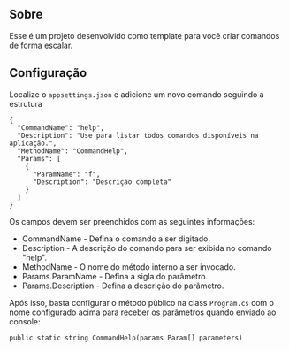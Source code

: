 ## Sobre
Esse é um projeto desenvolvido como template para você criar comandos de forma escalar.

## Configuração
Localize o `appsettings.json` e adicione um novo comando seguindo a estrutura
```
{
  "CommandName": "help",
  "Description": "Use para listar todos comandos disponíveis na aplicação.",
  "MethodName": "CommandHelp",
  "Params": [
    {
      "ParamName": "f",
      "Description": "Descrição completa"
    }
  ]
}
```

Os campos devem ser preenchidos com as seguintes informações:

- CommandName - Defina o comando a ser digitado.
- Description - A descrição do comando para ser exibida no comando "help".
- MethodName - O nome do método interno a ser invocado.
- Params.ParamName - Defina a sigla do parâmetro.
- Params.Description - Defina a descrição do parâmetro.

Após isso, basta configurar o método público na class `Program.cs` com o nome configurado acima para receber os parâmetros quando enviado ao console:

```
public static string CommandHelp(params Param[] parameters)
```
